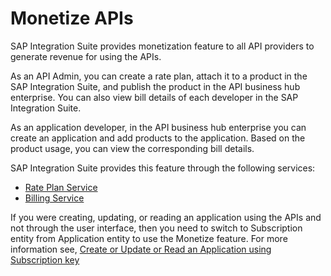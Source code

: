 <!-- copyf6ab15146ac74bc4be6d9e9a9fef4b26 -->

# Monetize APIs

SAP Integration Suite provides monetization feature to all API providers to generate revenue for using the APIs.

As an API Admin, you can create a rate plan, attach it to a product in the SAP Integration Suite, and publish the product in the API business hub enterprise. You can also view bill details of each developer in the SAP Integration Suite.

As an application developer, in the API business hub enterprise you can create an application and add products to the application. Based on the product usage, you can view the corresponding bill details.

SAP Integration Suite provides this feature through the following services:

-   [Rate Plan Service](rate-plan-service-f4537ce.md)
-   [Billing Service](billing-service-1e20fb5.md)

If you were creating, updating, or reading an application using the APIs and not through the user interface, then you need to switch to Subscription entity from Application entity to use the Monetize feature. For more information see, [Create or Update or Read an Application using Subscription key](create-or-update-or-read-an-application-using-subscription-key-e2645b5.md) 

